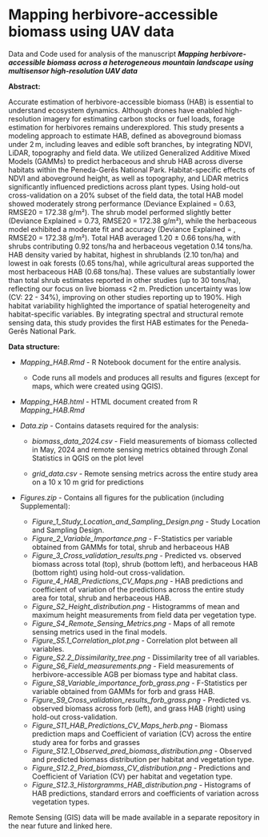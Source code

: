 # Mapping herbivore-accessible biomass using UAV data
Data and Code used for analysis of the manuscript ***Mapping herbivore-accessible biomass across a heterogeneous mountain landscape using multisensor high-resolution UAV data***

**Abstract:**

Accurate estimation of herbivore-accessible biomass (HAB) is essential to understand ecosystem dynamics. Although drones have enabled high-resolution imagery for estimating carbon stocks or fuel loads, forage estimation for herbivores remains underexplored. This study presents a modeling approach to estimate HAB, defined as aboveground biomass under 2 m, including leaves and edible soft branches, by integrating NDVI, LiDAR, topography and field data.  We utilized Generalized Additive Mixed Models (GAMMs) to predict herbaceous and shrub HAB across diverse habitats within the Peneda-Gerês National Park. Habitat-specific effects of NDVI and aboveground height, as well as topography, and LiDAR metrics significantly influenced predictions across plant types. Using hold-out cross-validation on a 20% subset of the field data, the total HAB model showed moderately strong performance (Deviance Explained = 0.63, RMSE20 = 172.38 g/m²). The shrub model performed slightly better (Deviance Explained = 0.73, RMSE20 = 172.38 g/m²), while the herbaceous model exhibited a moderate fit and accuracy (Deviance Explained = , RMSE20 = 172.38 g/m²). Total HAB averaged 1.20 ± 0.66 tons/ha, with shrubs contributing 0.92 tons/ha and herbaceous vegetation 0.14 tons/ha. HAB density varied by habitat, highest in shrublands (2.10 ton/ha) and lowest in oak forests (0.65 tons/ha), while agricultural areas supported the most herbaceous HAB (0.68 tons/ha). These values are substantially lower than total shrub estimates reported in other studies (up to 30 tons/ha), reflecting our focus on live biomass <2 m. Prediction uncertainty was low (CV: 22 - 34%), improving on other studies reporting up to 190%. High habitat variability highlighted the importance of spatial heterogeneity and habitat-specific variables. By integrating spectral and structural remote sensing data, this study provides the first HAB estimates for the Peneda-Gerês National Park.

**Data structure:**

- *Mapping_HAB.Rmd* - R Notebook document for the entire analysis.
  - Code runs all models and produces all results and figures (except for maps, which were created using QGIS).
- *Mapping_HAB.html* - HTML document created from R *Mapping_HAB.Rmd* 
  
- *Data.zip* - Contains datasets required for the analysis:

  - *biomass_data_2024.csv* - Field measurements of biomass collected in May, 2024 and remote sensing metrics obtained through Zonal Statistics in QGIS on the plot level
          
  - *grid_data.csv* - Remote sensing metrics across the entire study area on a 10 x 10 m grid for predictions
 
- *Figures.zip* - Contains all figures for the publication (including Supplemental):
  - *Figure_1_Study_Location_and_Sampling_Design.png* - Study Location and Sampling Design.
  - *Figure_2_Variable_Importance.png* - F-Statistics per variable obtained from GAMMs for total, shrub and herbaceous HAB
  - *Figure_3_Cross_validation_results.png* - Predicted vs. observed biomass across total (top), shrub (bottom left), and herbaceous HAB (bottom right) using hold-out cross-validation. 
  - *Figure_4_HAB_Predictions_CV_Maps.png* - HAB predictions and coefficient of variation of the predictions across the entire study area for total, shrub and herbaceous HAB.
  - *Figure_S2_Height_distribution.png* - Histogramms of mean and maximum height measurements from field data per vegetation type.
  - *Figure_S4_Remote_Sensing_Metrics.png* - Maps of all remote sensing metrics used in the final models.
  - *Figure_S5.1_Correlation_plot.png* - Correlation plot between all variables.
  - *Figure_S2.2_Dissimilarity_tree.png* - Dissimilarity tree of all variables.
  - *Figure_S6_Field_measurements.png* - Field measurements of herbivore-accessible AGB per biomass type and habitat class.
  - *Figure_S8_Variable_importance_forb_grass.png* - F-Statistics per variable obtained from GAMMs for forb and grass HAB.
  - *Figure_S9_Cross_validation_results_forb_grass.png* - Predicted vs. observed biomass across forb (left), and grass HAB (right) using hold-out cross-validation. 
  - *Figure_S11_HAB_Predictions_CV_Maps_herb.png* - Biomass prediction maps and Coefficient of variation (CV) across the entire study area for forbs and grasses
  - *Figure_S12.1_Observed_pred_biomass_distribution.png* - Observed and predicted biomass distribution per habitat and vegetation type. 
  - *Figure_S12.2_Pred_biomass_CV_distribution.png* - Predictions and Coefficient of Variation (CV) per habitat and vegetation type. 
  - *Figure_S12.3_Historgramms_HAB_distribution.png* - Histograms of HAB predictions, standard errors and coefficients of variation across vegetation types.
    
Remote Sensing (GIS) data will be made available in a separate repository in the near future and linked here.
          
